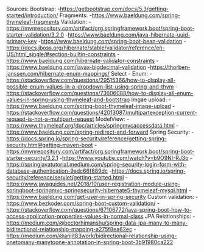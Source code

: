 Sources:
    Bootstrap:
        -https://getbootstrap.com/docs/5.3/getting-started/introduction/
    Fragments:
        -https://www.baeldung.com/spring-thymeleaf-fragments
    Validation:
        -https://mvnrepository.com/artifact/org.springframework.boot/spring-boot-starter-validation/3.2.0
        -https://www.baeldung.com/java-hibernate-uuid-primary-key
        -https://www.baeldung.com/spring-boot-bean-validation
        -https://docs.jboss.org/hibernate/stable/validator/reference/en-US/html_single/#section-builtin-constraints
        -https://www.baeldung.com/hibernate-validator-constraints
        -https://www.baeldung.com/javax-bigdecimal-validation
        -https://thorben-janssen.com/hibernate-enum-mappings/
    Select - Enum:
        -https://stackoverflow.com/questions/29515366/how-to-display-all-possible-enum-values-in-a-dropdown-list-using-spring-and-thym
        -https://stackoverflow.com/questions/73606088/how-to-display-all-enum-values-in-spring-using-thymeleaf-and-bootstrap
    Imgae upload:
        -https://www.baeldung.com/spring-boot-thymeleaf-image-upload
        -https://stackoverflow.com/questions/42013087/multipartexception-current-request-is-not-a-multipart-request
    ModelView:
        -https://www.thymeleaf.org/doc/articles/springmvcaccessdata.html
        -https://www.baeldung.com/spring-redirect-and-forward
    Spring Security:
        -https://docs.spring.io/spring-security/reference/getting-spring-security.html#getting-maven-boot
        -https://mvnrepository.com/artifact/org.springframework.boot/spring-boot-starter-security/3.2.1
        -https://www.youtube.com/watch?v=b9O9NI-RJ3o
        -https://springjavatutorial.medium.com/spring-security-login-form-with-database-authentication-9adc66f889dc
        -https://docs.spring.io/spring-security/reference/servlet/getting-started.html
        -https://www.javaguides.net/2018/10/user-registration-module-using-springboot-springmvc-springsecurity-hibernate5-thymeleaf-mysql.html
        -https://www.baeldung.com/get-user-in-spring-security
    Custom validation:
        -https://www.bezkoder.com/spring-boot-custom-validation/
        -https://stackoverflow.com/questions/67106772/java-spring-boot-how-to-access-application-properties-values-in-normal-class
    JPA Relationships:
        -https://medium.com/@bectorhimanshu/spring-data-jpa-many-to-many-bidirectional-relationship-mapping-a275f8ea62ec
        -https://medium.com/@arijit83work/bidirectional-relationship-using-onetomany-manytoone-annotation-in-spring-boot-3b91980ca222

